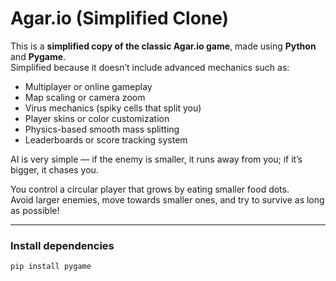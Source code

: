 # Agar.io (Simplified Clone)

This is a **simplified copy of the classic Agar.io game**, made using **Python** and **Pygame**.  
Simplified because it doesn’t include advanced mechanics such as:

- Multiplayer or online gameplay  
- Map scaling or camera zoom  
- Virus mechanics (spiky cells that split you)  
- Player skins or color customization  
- Physics-based smooth mass splitting  
- Leaderboards or score tracking system  

AI is very simple — if the enemy is smaller, it runs away from you; if it’s bigger, it chases you.

You control a circular player that grows by eating smaller food dots.  
Avoid larger enemies, move towards smaller ones, and try to survive as long as possible!

---

### Install dependencies
```bash
pip install pygame
